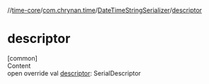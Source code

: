 //[time-core](../../../index.md)/[com.chrynan.time](../index.md)/[DateTimeStringSerializer](index.md)/[descriptor](descriptor.md)



# descriptor  
[common]  
Content  
open override val [descriptor](descriptor.md): SerialDescriptor  



